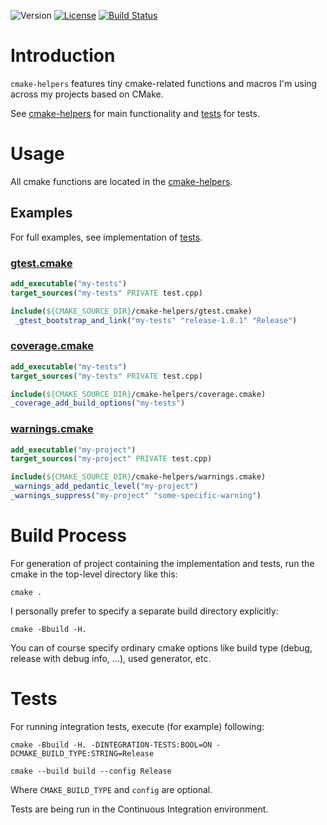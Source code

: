 ![Version](https://img.shields.io/badge/version-1.0.0-green.svg)
[![License](https://img.shields.io/badge/license-MIT_License-green.svg?style=flat)](LICENSE)
[![Build Status](https://travis-ci.org/karel-burda/cmake-helpers.svg?branch=master)](https://travis-ci.org/karel-burda/cmake-helpers)

# Introduction
`cmake-helpers` features tiny cmake-related functions and macros I'm using across my projects based on CMake.

See [cmake-helpers](cmake-helpers) for main functionality and [tests](tests) for tests.

# Usage
All cmake functions are located in the [cmake-helpers](cmake-helpers).

## Examples
For full examples, see implementation of [tests](tests/integration).

### [gtest.cmake](cmake-helpers/gtest.cmake)
```cmake
add_executable("my-tests")
target_sources("my-tests" PRIVATE test.cpp)

include(${CMAKE_SOURCE_DIR}/cmake-helpers/gtest.cmake)
 _gtest_bootstrap_and_link("my-tests" "release-1.8.1" "Release")
```

### [coverage.cmake](cmake-helpers/coverage.cmake)
```cmake
add_executable("my-tests")
target_sources("my-tests" PRIVATE test.cpp)

include(${CMAKE_SOURCE_DIR}/cmake-helpers/coverage.cmake)
_coverage_add_build_options("my-tests")
```

### [warnings.cmake](cmake-helpers/warnings.cmake)
```cmake
add_executable("my-project")
target_sources("my-project" PRIVATE test.cpp)

include(${CMAKE_SOURCE_DIR}/cmake-helpers/warnings.cmake)
_warnings_add_pedantic_level("my-project")
_warnings_suppress("my-project" "some-specific-warning")
```

# Build Process
For generation of project containing the implementation and tests, run the cmake in the top-level directory like this:

`cmake .`

I personally prefer to specify a separate build directory explicitly:

`cmake -Bbuild -H.`

You can of course specify ordinary cmake options like build type (debug, release with debug info, ...), used generator, etc.

# Tests
For running integration tests, execute (for example) following:

`cmake -Bbuild -H. -DINTEGRATION-TESTS:BOOL=ON -DCMAKE_BUILD_TYPE:STRING=Release`

`cmake --build build --config Release`

Where `CMAKE_BUILD_TYPE` and `config` are optional.

Tests are being run in the Continuous Integration environment.
